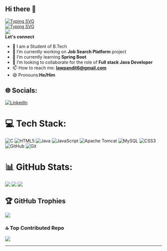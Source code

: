 ## Hi there 👋
[![Typing SVG](https://readme-typing-svg.demolab.com?font=Fira+Code&weight=600&size=22&pause=500&color=F72590&background=67C9FF00&width=432&lines=I+am+Law+Pandit+)](https://git.io/typing-svg)<br>
[![Typing SVG](https://readme-typing-svg.demolab.com?font=Fira+Code&weight=600&size=22&pause=1000&color=271F52&background=67C9FF00&width=432&lines=%E2%9D%A4%EF%B8%8F+Glad+to+see+you+here+%E2%9D%A4%EF%B8%8F)](https://git.io/typing-svg)
<br>
[![](https://visitcount.itsvg.in/api?id=lawpandit6&icon=4&color=2)](https://visitcount.itsvg.in)
<br>
**Let's connect**
- 🏢 I am a Student of B.Tech 
- 🔭 I’m currently working on **Job Search Platform** project
- 🌱 I’m currently learning **Spring Boot**
- 👯 I’m looking to collaborate for the role of **Full stack Java Developer**
- 📫 How to reach me: **lawpandit6@gmail.com**
- 😄 Pronouns:**He/Him**

## 🌐 Socials:
[![LinkedIn](https://img.shields.io/badge/LinkedIn-%230077B5.svg?logo=linkedin&logoColor=white)](https://linkedin.com/in/lawpandit6) 

# 💻 Tech Stack:
![C](https://img.shields.io/badge/c-%2300599C.svg?style=plastic&logo=c&logoColor=white) ![HTML5](https://img.shields.io/badge/html5-%23E34F26.svg?style=plastic&logo=html5&logoColor=white) ![Java](https://img.shields.io/badge/java-%23ED8B00.svg?style=plastic&logo=openjdk&logoColor=white) ![JavaScript](https://img.shields.io/badge/javascript-%23323330.svg?style=plastic&logo=javascript&logoColor=%23F7DF1E) ![Apache Tomcat](https://img.shields.io/badge/apache%20tomcat-%23F8DC75.svg?style=plastic&logo=apache-tomcat&logoColor=black) ![MySQL](https://img.shields.io/badge/mysql-4479A1.svg?style=plastic&logo=mysql&logoColor=white) ![CSS3](https://img.shields.io/badge/css3-%231572B6.svg?style=plastic&logo=css3&logoColor=white) ![GitHub](https://img.shields.io/badge/github-%23121011.svg?style=plastic&logo=github&logoColor=white) ![Git](https://img.shields.io/badge/git-%23F05033.svg?style=plastic&logo=git&logoColor=white)
# 📊 GitHub Stats:
![](https://github-readme-stats.vercel.app/api?username=lawpandit6&theme=merko&hide_border=false&include_all_commits=true&count_private=true)
![](https://github-readme-streak-stats.herokuapp.com/?user=lawpandit6&theme=merko&hide_border=false)
![](https://github-readme-stats.vercel.app/api/top-langs/?username=lawpandit6&theme=merko&hide_border=false&include_all_commits=true&count_private=true&layout=compact)

## 🏆 GitHub Trophies
![](https://github-profile-trophy.vercel.app/?username=lawpandit6&theme=radical&no-frame=true&no-bg=true&margin-w=4)

### 🔝 Top Contributed Repo
![](https://github-contributor-stats.vercel.app/api?username=lawpandit6&limit=5&theme=dracula&combine_all_yearly_contributions=true)

---

<!-- Proudly created with GPRM ( https://gprm.itsvg.in ) -->
